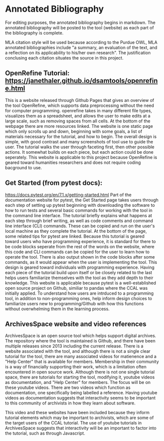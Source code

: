 # Annotated Bibliography

For editing purposes, the annotated bibliography begins in markdown. The
annotated bibliography will be posted to the tool (website) as each part of the
bibliography is complete.

MLA citation style will be used because according to the Purdue OWL,
MLA annotated bibliographies include "a summary, an evaluation of the text,
and a reflection on its applicability to his/her own research". The justification
conclusing each citation situates the source in this project.

## OpenRefine Tutorial: https://janethaler.github.io/dsamtools/openrefine.html
This is a website released through Github Pages that gives an overview of
the tool OpenRefine, which supports data preprocessing without the need
for computer programming. openrefine takes in many different file types,
visualizes them as a spreadsheet, and allows the user to make edits at a
large scale, such as removing spaces from all cells. At the bottom of the webpage there are more resources linked.
The website is one static page which only scrolls up and down, beginning with some goals,
a list of materials necessary for the tutorial, and how to begin. The overall design is simple, with good contrast and many screenshots of tool use to guide the user. The tutorial walks the user through faceting first, then other possible actions. It somewhat builds on each piece, but each action could be done seperately.
This website is applicable to this project because OpenRefine is geared toward humanities researchers and does not require
coding bacground to use.

## Get Started (from pytest docs):
https://docs.pytest.org/en/7.1.x/getting-started.html
Part of the documentation website for pytest, the Get Started page takes users through each step of setting up pytest beginning with downloading the software to how to run tests and several basic commands for working with the tool in the command line interface. The tutorial briefly explains what happens at each step through brief writing, as well as code comments and command line interface (CLI) commands. These can be copied and run on the user's local machine as they complete the tutorial. At the bottom of the page, some related tips for pytest are linked.
Because this tutorial is geared toward users who have programming experience, it is standard for there to be code blocks seperate from the rest of the words on the website, where this code and CLI commands can be copied for the user to learn how to operate the tool. There is also output shown in the code blocks after some commands, as it would appear when the user is implementing the tool. This design is geared toward individuals with programming experience. Having each piece of the tutorial build upon itself or be closely related to the last helps users familiarize themselves with the tool as they add depth to their knowledge.
This website is applicable because pytest is a well-established open source project on Github, similiar to pandas where the CCAL was initially applied. To understand how users are intrduced to a programming tool, in addition to non-programming ones, help inform design choices to familiarize users new to programming/Github with how this functions without overwhelming them in the learning process.

## ArchivesSpace website and video references

ArchivesSpace is an open source tool which helps support
digital archives. The repository where the tool is maintained is Github, and there have been multiple releases since 2013 including the current release. There is a website associated with the tool, and although there is not a single clear tutorial for the tool, there are many associated videos for matienence and a "Help Center" that is available for members. Membership in their community is a way of financially supporting their work, which is a limitation often encountered in open source work.
Although there is not one single tutorial space, there are tutorials for starting the tool, modifying it, youtube videos as documentation, and "Help Center" for members. The focus will be on these youtube videos. There are two videos which function as documentation, one specifically being labelled a reference. Having youtube videos as documentation suggests that interactivity seems to be important to this community of archivists in how they learn about software.

This video and these websites have been included because they inform tutorial elements which may be important to archivists, which are some of the target users of the CCAL tutorial. The use of youtube tutorials in ArchivesSpace suggests that interactivity will be an important to factor into the tutorial, such as through Javascript.
